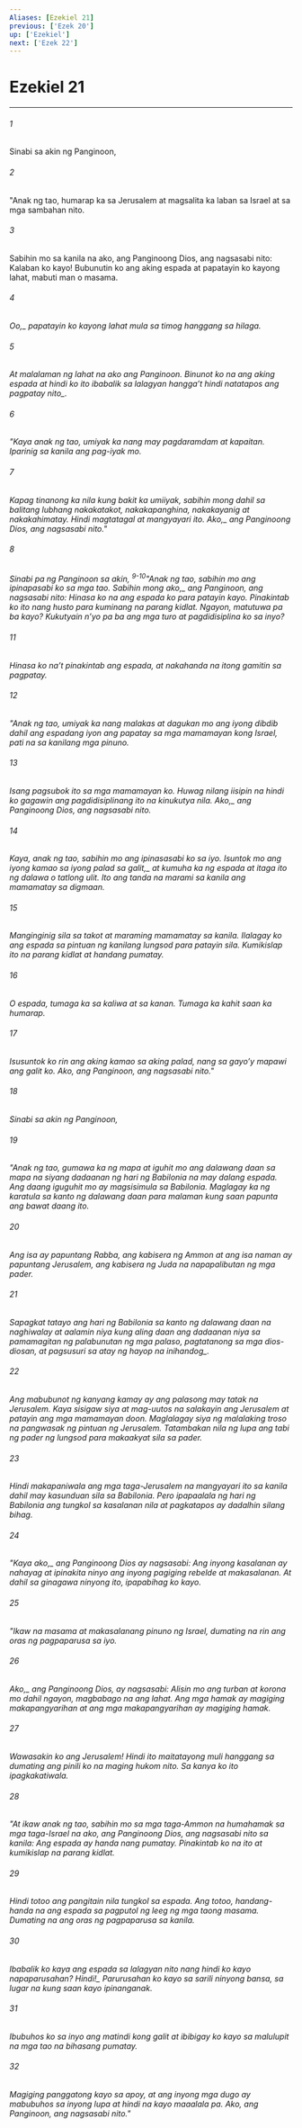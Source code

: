 ```yaml
---
Aliases: [Ezekiel 21]
previous: ['Ezek 20']
up: ['Ezekiel']
next: ['Ezek 22']
---
```

# Ezekiel 21

***






















###### 1 










Sinabi sa akin ng Panginoon, 





















###### 2 










"Anak ng tao, humarap ka sa Jerusalem at magsalita ka laban sa Israel at sa mga sambahan nito. 





















###### 3 










Sabihin mo sa kanila na ako, ang Panginoong Dios, ang nagsasabi nito: Kalaban ko kayo! Bubunutin ko ang aking espada at papatayin ko kayong lahat, mabuti man o masama. 





















###### 4 










<i class="trans-change">Oo,_ papatayin ko kayong lahat mula sa timog hanggang sa hilaga. 





















###### 5 










At malalaman ng lahat na ako ang Panginoon. Binunot ko na ang aking espada at hindi ko ito ibabalik sa lalagyan <i class="trans-change">hanggaʼt hindi natatapos ang pagpatay nito_. 





















###### 6 










"Kaya anak ng tao, umiyak ka nang may pagdaramdam at kapaitan. Iparinig sa kanila ang pag-iyak mo. 





















###### 7 










Kapag tinanong ka nila kung bakit ka umiiyak, sabihin mong dahil sa balitang lubhang nakakatakot, nakakapanghina, nakakayanig at nakakahimatay. Hindi magtatagal at mangyayari ito. <i class="trans-change">Ako,_ ang Panginoong Dios, ang nagsasabi nito." 





















###### 8 










Sinabi pa ng Panginoon sa akin, <sup class="versenum">9-10</sup>"Anak ng tao, sabihin mo ang ipinapasabi ko sa mga tao. Sabihin mong <i class="trans-change">ako,_ ang Panginoon, ang nagsasabi nito: Hinasa ko na ang espada ko para patayin kayo. Pinakintab ko ito nang husto para kuminang na parang kidlat. Ngayon, matutuwa pa ba kayo? Kukutyain nʼyo pa ba ang mga turo at pagdidisiplina ko sa inyo? 





















###### 11 










Hinasa ko naʼt pinakintab ang espada, at nakahanda na itong gamitin sa pagpatay. 





















###### 12 










"Anak ng tao, umiyak ka nang malakas at dagukan mo ang iyong dibdib dahil ang espadang iyon ang papatay sa mga mamamayan kong Israel, pati na sa kanilang mga pinuno. 





















###### 13 










Isang pagsubok ito sa mga mamamayan ko. Huwag nilang iisipin na hindi ko gagawin ang pagdidisiplinang ito na kinukutya nila. <i class="trans-change">Ako,_ ang Panginoong Dios, ang nagsasabi nito. 





















###### 14 










Kaya, anak ng tao, sabihin mo ang ipinasasabi ko sa iyo. Isuntok mo ang iyong kamao sa iyong palad <i class="trans-change">sa galit,_ at kumuha ka ng espada at itaga ito ng dalawa o tatlong ulit. Ito ang tanda na marami sa kanila ang mamamatay sa digmaan. 





















###### 15 










Manginginig sila sa takot at maraming mamamatay sa kanila. Ilalagay ko ang espada sa pintuan ng kanilang lungsod para patayin sila. Kumikislap ito na parang kidlat at handang pumatay. 





















###### 16 










O espada, tumaga ka sa kaliwa at sa kanan. Tumaga ka kahit saan ka humarap. 





















###### 17 










Isusuntok ko rin ang aking kamao sa aking palad, nang sa gayoʼy mapawi ang galit ko. Ako, ang Panginoon, ang nagsasabi nito." 





















###### 18 










Sinabi sa akin ng Panginoon, 





















###### 19 










"Anak ng tao, gumawa ka ng mapa at iguhit mo ang dalawang daan sa mapa na siyang dadaanan ng hari ng Babilonia na may dalang espada. Ang daang iguguhit mo ay magsisimula sa Babilonia. Maglagay ka ng karatula sa kanto ng dalawang daan para malaman kung saan papunta ang bawat daang ito. 





















###### 20 










Ang isa ay papuntang Rabba, ang kabisera ng Ammon at ang isa naman ay papuntang Jerusalem, ang kabisera ng Juda na napapalibutan ng mga pader. 





















###### 21 










Sapagkat tatayo ang hari ng Babilonia sa kanto ng dalawang daan na naghiwalay at aalamin niya kung aling daan ang dadaanan niya sa pamamagitan ng palabunutan ng mga palaso, pagtatanong sa mga dios-diosan, at pagsusuri sa atay <i class="trans-change">ng hayop na inihandog_. 





















###### 22 










Ang mabubunot ng kanyang kamay ay ang palasong may tatak na Jerusalem. Kaya sisigaw siya at mag-uutos na salakayin ang Jerusalem at patayin ang mga mamamayan doon. Maglalagay siya ng malalaking troso na pangwasak ng pintuan ng Jerusalem. Tatambakan nila ng lupa ang tabi ng pader ng lungsod para makaakyat sila sa pader. 





















###### 23 










Hindi makapaniwala ang mga taga-Jerusalem na mangyayari ito sa kanila dahil may kasunduan sila sa Babilonia. Pero ipapaalala ng hari ng Babilonia ang tungkol sa kasalanan nila at pagkatapos ay dadalhin silang bihag. 





















###### 24 










"Kaya <i class="trans-change">ako,_ ang Panginoong Dios ay nagsasabi: Ang inyong kasalanan ay nahayag at ipinakita ninyo ang inyong pagiging rebelde at makasalanan. At dahil sa ginagawa ninyong ito, ipapabihag ko kayo. 





















###### 25 










"Ikaw na masama at makasalanang pinuno ng Israel, dumating na rin ang oras ng pagpaparusa sa iyo. 





















###### 26 










<i class="trans-change">Ako,_ ang Panginoong Dios, ay nagsasabi: Alisin mo ang turban at korona mo dahil ngayon, magbabago na ang lahat. Ang mga hamak ay magiging makapangyarihan at ang mga makapangyarihan ay magiging hamak. 





















###### 27 










Wawasakin ko ang Jerusalem! Hindi ito maitatayong muli hanggang sa dumating ang pinili ko na maging hukom nito. Sa kanya ko ito ipagkakatiwala. 





















###### 28 










"At ikaw anak ng tao, sabihin mo sa mga taga-Ammon na humahamak sa mga taga-Israel na ako, ang Panginoong Dios, ang nagsasabi nito sa kanila: Ang espada ay handa nang pumatay. Pinakintab ko na ito at kumikislap na parang kidlat. 





















###### 29 










Hindi totoo ang pangitain nila tungkol sa espada. Ang totoo, handang-handa na ang espada sa pagputol ng leeg ng mga taong masama. Dumating na ang oras ng pagpaparusa sa kanila. 





















###### 30 










Ibabalik ko kaya ang espada sa lalagyan nito nang hindi ko kayo napaparusahan? <i class="trans-change">Hindi!_ Parurusahan ko kayo sa sarili ninyong bansa, sa lugar na kung saan kayo ipinanganak. 





















###### 31 










Ibubuhos ko sa inyo ang matindi kong galit at ibibigay ko kayo sa malulupit na mga tao na bihasang pumatay. 





















###### 32 










Magiging panggatong kayo sa apoy, at ang inyong mga dugo ay mabubuhos sa inyong lupa at hindi na kayo maaalala pa. Ako, ang Panginoon, ang nagsasabi nito."
